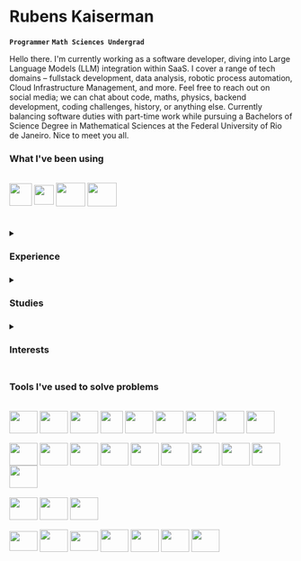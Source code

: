 # Rubens Kaiserman
**`Programmer`** **`Math Sciences Undergrad`**

Hello there. I'm currently working as a software developer, diving into Large Language Models (LLM) integration within SaaS. I cover a range of tech domains – fullstack development, data analysis, robotic process automation, Cloud Infrastructure Management, and more. Feel free to reach out on social media; we can chat about code, maths, physics, backend development, coding challenges, history, or anything else. Currently balancing software duties with part-time work while pursuing a Bachelors of Science Degree in Mathematical Sciences at the Federal University of Rio de Janeiro. Nice to meet you all.

### What I've been using
<div style="display: inline_block"><br>
  <img align="center" height="40" src="https://cdn.jsdelivr.net/gh/devicons/devicon/icons/go/go-original.svg" />
  <img align="center" height="35" width="35" src="https://cdn.jsdelivr.net/gh/devicons/devicon/icons/javascript/javascript-plain.svg" />
  <img align="center" height="42" width="52" src="https://cdn.jsdelivr.net/gh/devicons/devicon/icons/python/python-original.svg" />
  <img align="center" height="42" width="52" src="https://cdn.jsdelivr.net/gh/devicons/devicon/icons/googlecloud/googlecloud-original.svg" />
</div>

#

<details>
  <summary><h3>Experience<h3></summary>
  <ul>
    <li>FullStack Software Engineer</li>
    <li>Web Design Intern</li>
    <li>Research Program Mobile Developer</li>
  </ul>
</details>

<details>
  <summary><h3>Studies<h3></summary>
  <ul>
    <li>Mathematical Sciences Undergraduate Student (Federal University of Rio de Janeiro - UFRJ)</li>
    <li>Computer Science Technician (Federal Institute of Rio de Janeiro - IFRJ)</li>
    <li>Scientific Initiation Program on Mathematics (Brazilian National Institute of Pure and Applied Mathematics - IMPA)</li>
    <li>Web Courses + Self taught stuff. Software Development and Computer Science in general</li>
  <ul>
</details>

<details>
  <summary><h3>Interests<h3></summary>
  <ul>
    <li>Artificial Inteligence</li>
    <li>Backend Development</li>
    <li>Data Science</li>
    <li>Applied Mathematics</li>
    <li>Software Architecture</li>
    <li>Physics and Astronomy</li>
    <li>A lot of other things. If you wish we could talk</li>
  </ul>
</details>

### Tools I've used to solve problems
<div style="display: inline_block"><br>
<img align="center" height="40" width="50" src="https://cdn.jsdelivr.net/gh/devicons/devicon/icons/typescript/typescript-plain.svg" />
<img align="center" height="40" width="50" src="https://cdn.jsdelivr.net/gh/devicons/devicon/icons/javascript/javascript-plain.svg" />
<img align="center" height="40" width="50" src="https://cdn.jsdelivr.net/gh/devicons/devicon/icons/python/python-original.svg" />
<img align="center" height="40" src="https://cdn.jsdelivr.net/gh/devicons/devicon/icons/go/go-original.svg" />
<img align="center" height="40" width="50" src="https://cdn.jsdelivr.net/gh/devicons/devicon/icons/dart/dart-original.svg" />
<img align="center" height="40" width="50" src="https://cdn.jsdelivr.net/gh/devicons/devicon/icons/java/java-original.svg" />
<img align="center" height="40" width="50" src="https://cdn.jsdelivr.net/gh/devicons/devicon/icons/php/php-plain.svg" />
<img align="center" height="40" width="50" src="https://cdn.jsdelivr.net/gh/devicons/devicon/icons/c/c-plain.svg" />
<img align="center" height="40" width="50" src="https://cdn.jsdelivr.net/gh/devicons/devicon/icons/cplusplus/cplusplus-plain.svg" />
<br>
<br>
  <img align="center" height="40" width="50" src="https://cdn.jsdelivr.net/gh/devicons/devicon/icons/nestjs/nestjs-plain.svg" />
  <img align="center" height="40" width="50" src="https://cdn.jsdelivr.net/gh/devicons/devicon/icons/nextjs/nextjs-original.svg" />
  <img align="center" height="40" width="50" src="https://cdn.jsdelivr.net/gh/devicons/devicon/icons/react/react-original.svg" />
  <img align="center" height="40" width="50" src="https://cdn.jsdelivr.net/gh/devicons/devicon/icons/selenium/selenium-original.svg" />
  <img align="center" height="40" width="50" src="https://cdn.jsdelivr.net/gh/devicons/devicon/icons/pandas/pandas-original.svg" />
  <img align="center" height="40" width="50" src="https://cdn.jsdelivr.net/gh/devicons/devicon/icons/django/django-plain.svg" />
  <img align="center" height="40" width="50" src="https://cdn.jsdelivr.net/gh/devicons/devicon/icons/flask/flask-original.svg" />
  <img align="center" height="40" width="50" src="https://cdn.jsdelivr.net/gh/devicons/devicon/icons/flutter/flutter-original.svg" />
  <img align="center" height="40" width="50" src="https://cdn.jsdelivr.net/gh/devicons/devicon/icons/tailwindcss/tailwindcss-plain.svg" />
  <img align="center" height="40" width="50" src="https://cdn.jsdelivr.net/gh/devicons/devicon/icons/bootstrap/bootstrap-original.svg" />
   
          
<br>
<br>
  <img align="center" height="40" width="50" src="https://cdn.jsdelivr.net/gh/devicons/devicon/icons/mysql/mysql-original.svg" />
  <img align="center" height="40" width="50" src="https://cdn.jsdelivr.net/gh/devicons/devicon/icons/postgresql/postgresql-plain.svg" />
    <img align="center" height="40" width="50" src="https://cdn.jsdelivr.net/gh/devicons/devicon/icons/firebase/firebase-plain.svg" />
  <br>
  <br>
  <img align="center" height="35" width="50" src="https://cdn.jsdelivr.net/gh/devicons/devicon/icons/ubuntu/ubuntu-plain.svg" />
  <img align="center" height="40" width="50" src="https://cdn.jsdelivr.net/gh/devicons/devicon/icons/bash/bash-original.svg" />
  <img align="center" height="35" width="50" src="https://cdn.jsdelivr.net/gh/devicons/devicon/icons/git/git-original.svg" />
  <img align="center" height="40" width="50" src="https://cdn.jsdelivr.net/gh/devicons/devicon/icons/googlecloud/googlecloud-original.svg" />
  <img align="center" height="40" width="50" src="https://cdn.jsdelivr.net/gh/devicons/devicon/icons/jupyter/jupyter-original.svg" />
  <img align="center" height="40" width="50" src="https://cdn.jsdelivr.net/gh/devicons/devicon/icons/amazonwebservices/amazonwebservices-original.svg" />
  <img align="center" height="40" width="50" src="https://cdn.jsdelivr.net/gh/devicons/devicon/icons/arduino/arduino-original.svg" />
</div>
